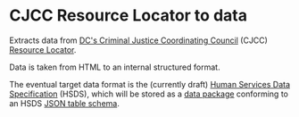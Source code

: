# CJCC Resource Locator to data

Extracts data from [DC's Criminal Justice Coordinating Council](http://cjcc.dc.gov/) (CJCC) [Resource Locator](http://www.cjccresourcelocator.net/).

Data is taken from HTML to an internal structured format.

The eventual target data format is the (currently draft) [Human Services Data Specification](https://docs.google.com/document/d/1RH89UY7FDndivWNmtQkql4tdRTwYnCZluyu8itp5nTw/edit) (HSDS), which will be stored as a [data package](http://dataprotocols.org/data-packages/) conforming to an HSDS [JSON table schema](http://dataprotocols.org/json-table-schema/).
